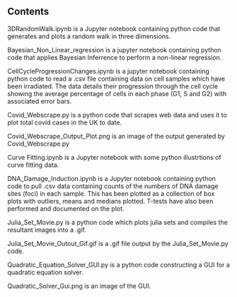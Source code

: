 ## Contents

3DRandomWalk.ipynb is a Jupyter notebook containing python code that generates and plots a random walk in three dimensions. 

Bayesian_Non_Linear_regression is a jupyter notebook containing python code that applies Bayesian Inferrence to perform a non-linear regression. 

CellCycleProgressionChanges.ipynb is a jupyter notebook containing python code to read a .csv file containing data on cell samples which have been irradiated. The data details their progression through the cell cycle showing the average percentage of cells in each phase (G1, S and G2) with associated error bars. 

Covid_Webscrape.py is a python code that scrapes web data and uses it to plot total covid cases in the UK to date.

Covid_Webscrape_Output_Plot.png is an image of the output generated by Covid_Webscrape.py

Curve Fitting.ipynb is a Jupyter notebook with some python illustrtions of curve fitting data. 

DNA_Damage_Induction.ipynb is a Jupyter notebook containing python code to pull .csv data containing counts of the numbers of DNA damage sites (foci) in each sample. This has been plotted as a collection of box plots with outliers, means and medians plotted. T-tests have also been performed and documented on the plot. 

Julia_Set_Movie.py is a python code which plots julia sets and compiles the resultant images into a .gif.

Julia_Set_Movie_Outout_Gif.gif is a .gif file output by the Julia_Set_Movie.py code. 

Quadratic_Equation_Solver_GUI.py is a python code constructing a GUI for a quadratic equation solver. 

Quadratic_Solver_Gui.png is an image of the GUI. 
